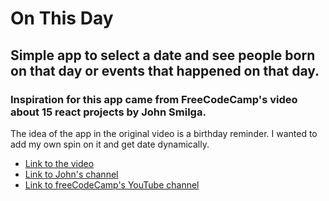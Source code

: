 # On This Day

## Simple app to select a date and see people born on that day or events that happened on that day.

### Inspiration for this app came from FreeCodeCamp's video about 15 react projects by John Smilga.

The idea of the app in the original video is a birthday reminder.
I wanted to add my own spin on it and get date dynamically.

- [Link to the video](https://www.youtube.com/watch?v=a_7Z7C_JCyo)
- [Link to John's channel](https://www.youtube.com/codingaddict)
- [Link to freeCodeCamp's YouTube channel](https://www.youtube.com/channel/UC8butISFwT-Wl7EV0hUK0BQ)